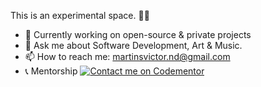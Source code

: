 This is an experimental space. 🧪🔬

- 🔭 Currently working on open-source & private projects
- 💬 Ask me about Software Development, Art & Music.
- 📫 How to reach me: [martinsvictor.nd@gmail.com](mailto:martinsvictor.nd@gmail.com)
- 📞 Mentorship  [![Contact me on Codementor](https://www.codementor.io/m-badges/martinsonuoha/book-session.svg)](https://www.codementor.io/@martinsonuoha?refer=badge)
